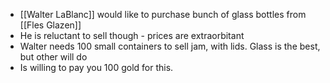 - [[Walter LaBlanc]] would like to purchase bunch of glass bottles from [[Fles Glazen]]
- He is reluctant to sell though - prices are extraorbitant
- Walter needs 100 small containers to sell jam, with lids. Glass is the best, but other will do
- Is willing to pay you 100 gold for this.